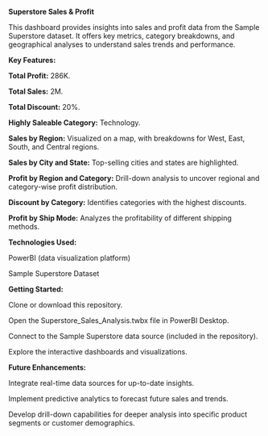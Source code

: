 **Superstore Sales & Profit**

This dashboard provides insights into sales and profit data from the Sample Superstore dataset. It offers key metrics, category breakdowns, and geographical analyses to understand sales trends and performance.

**Key Features:**

**Total Profit:** 286K.

**Total Sales:** 2M.

**Total Discount:** 20%.

**Highly Saleable Category:** Technology.

**Sales by Region:** Visualized on a map, with breakdowns for West, East, South, and Central regions.

**Sales by City and State:** Top-selling cities and states are highlighted.

**Profit by Region and Category:** Drill-down analysis to uncover regional and category-wise profit distribution.

**Discount by Category:** Identifies categories with the highest discounts.

**Profit by Ship Mode:** Analyzes the profitability of different shipping methods.

**Technologies Used:**

PowerBI (data visualization platform)

Sample Superstore Dataset

**Getting Started:**

Clone or download this repository.

Open the Superstore_Sales_Analysis.twbx file in PowerBI Desktop.

Connect to the Sample Superstore data source (included in the repository).

Explore the interactive dashboards and visualizations.

**Future Enhancements:**

Integrate real-time data sources for up-to-date insights.

Implement predictive analytics to forecast future sales and trends.

Develop drill-down capabilities for deeper analysis into specific product segments or customer demographics.
